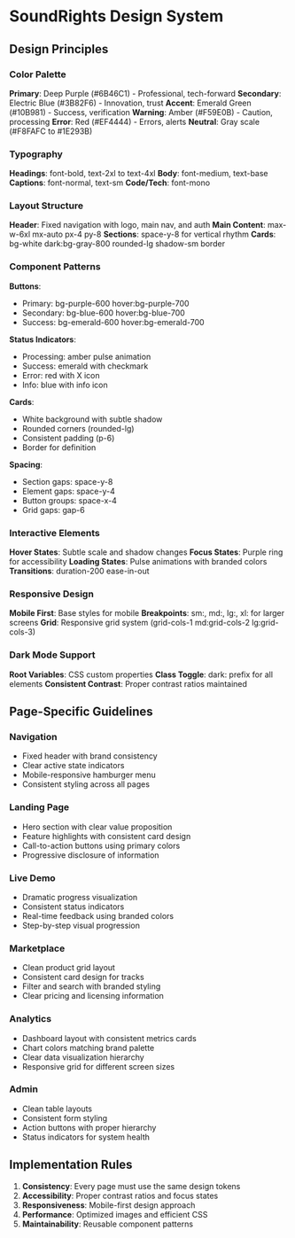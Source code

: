 # SoundRights Design System

## Design Principles

### Color Palette
**Primary**: Deep Purple (#6B46C1) - Professional, tech-forward
**Secondary**: Electric Blue (#3B82F6) - Innovation, trust
**Accent**: Emerald Green (#10B981) - Success, verification
**Warning**: Amber (#F59E0B) - Caution, processing
**Error**: Red (#EF4444) - Errors, alerts
**Neutral**: Gray scale (#F8FAFC to #1E293B)

### Typography
**Headings**: font-bold, text-2xl to text-4xl
**Body**: font-medium, text-base
**Captions**: font-normal, text-sm
**Code/Tech**: font-mono

### Layout Structure
**Header**: Fixed navigation with logo, main nav, and auth
**Main Content**: max-w-6xl mx-auto px-4 py-8
**Sections**: space-y-8 for vertical rhythm
**Cards**: bg-white dark:bg-gray-800 rounded-lg shadow-sm border

### Component Patterns
**Buttons**: 
- Primary: bg-purple-600 hover:bg-purple-700
- Secondary: bg-blue-600 hover:bg-blue-700
- Success: bg-emerald-600 hover:bg-emerald-700

**Status Indicators**:
- Processing: amber pulse animation
- Success: emerald with checkmark
- Error: red with X icon
- Info: blue with info icon

**Cards**:
- White background with subtle shadow
- Rounded corners (rounded-lg)
- Consistent padding (p-6)
- Border for definition

**Spacing**:
- Section gaps: space-y-8
- Element gaps: space-y-4
- Button groups: space-x-4
- Grid gaps: gap-6

### Interactive Elements
**Hover States**: Subtle scale and shadow changes
**Focus States**: Purple ring for accessibility
**Loading States**: Pulse animations with branded colors
**Transitions**: duration-200 ease-in-out

### Responsive Design
**Mobile First**: Base styles for mobile
**Breakpoints**: sm:, md:, lg:, xl: for larger screens
**Grid**: Responsive grid system (grid-cols-1 md:grid-cols-2 lg:grid-cols-3)

### Dark Mode Support
**Root Variables**: CSS custom properties
**Class Toggle**: dark: prefix for all elements
**Consistent Contrast**: Proper contrast ratios maintained

## Page-Specific Guidelines

### Navigation
- Fixed header with brand consistency
- Clear active state indicators
- Mobile-responsive hamburger menu
- Consistent styling across all pages

### Landing Page
- Hero section with clear value proposition
- Feature highlights with consistent card design
- Call-to-action buttons using primary colors
- Progressive disclosure of information

### Live Demo
- Dramatic progress visualization
- Consistent status indicators
- Real-time feedback using branded colors
- Step-by-step visual progression

### Marketplace
- Clean product grid layout
- Consistent card design for tracks
- Filter and search with branded styling
- Clear pricing and licensing information

### Analytics
- Dashboard layout with consistent metrics cards
- Chart colors matching brand palette
- Clear data visualization hierarchy
- Responsive grid for different screen sizes

### Admin
- Clean table layouts
- Consistent form styling
- Action buttons with proper hierarchy
- Status indicators for system health

## Implementation Rules

1. **Consistency**: Every page must use the same design tokens
2. **Accessibility**: Proper contrast ratios and focus states
3. **Responsiveness**: Mobile-first design approach
4. **Performance**: Optimized images and efficient CSS
5. **Maintainability**: Reusable component patterns